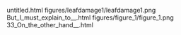 untitled.html
figures/leafdamage1/leafdamage1.png
But_I_must_explain_to__.html
figures/figure_1/figure_1.png
33_On_the_other_hand__.html
